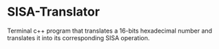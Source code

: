 # SISA-Translator

Terminal c++ program that translates a 16-bits hexadecimal number and translates it into its corresponding SISA operation. 
